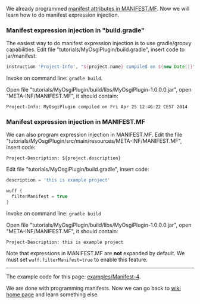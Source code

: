 We already programmed [manifest attributes in MANIFEST.MF](Manifest-attributes-in-MANIFEST.MF). Now we will learn how to do manifest expression injection.

### Manifest expression injection in "build.gradle"

The easiest way to do manifest expression injection is to use gradle/groovy capabilities. Edit file "tutorials/MyOsgiPlugin/build.gradle", insert code to jar/manifest:

```groovy
instruction 'Project-Info', "${project.name} compiled on ${new Date()}"
```

Invoke on command line: `gradle build`.

Open file "tutorials/MyOsgiPlugin/build/libs/MyOsgiPlugin-1.0.0.0.jar", open "META-INF/MANIFEST.MF", it should contain:

```
Project-Info: MyOsgiPlugin compiled on Fri Apr 25 12:46:22 CEST 2014
```

### Manifest expression injection in MANIFEST.MF

We can also program expression injection in MANIFEST.MF. Edit the file "tutorials/MyOsgiPlugin/src/main/resources/META-INF/MANIFEST.MF", insert code:

```
Project-Description: ${project.description}
```

Edit file "tutorials/MyOsgiPlugin/build.gradle", insert code:

```groovy
description = 'this is example project'

wuff {
  filterManifest = true
}
```

Invoke on command line: `gradle build`

Open file "tutorials/MyOsgiPlugin/build/libs/MyOsgiPlugin-1.0.0.0.jar", open "META-INF/MANIFEST.MF", it should contain:

```
Project-Description: this is example project
```

Note that expressions in MANIFEST.MF are **not** expanded by default. We must set `wuff.filterManifest=true` to enable this feature.

---

The example code for this page: [examples/Manifest-4](../tree/master/examples/Manifest-4).

We are done with programming manifests. Now we can go back to [wiki home page](Home) and learn something else.